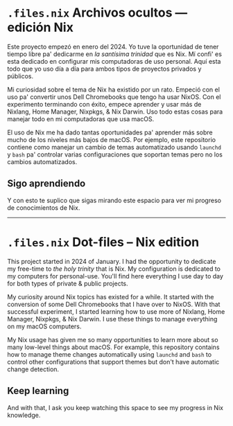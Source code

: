 # `.files.nix` Archivos ocultos — edición Nix

Este proyecto empezó en enero del 2024. Yo tuve la oportunidad de tener tiempo
libre pa' dedicarme en _la santísima trinidad_ que es Nix. Mí confi' es esta
dedicado en configurar mis computadoras de uso personal. Aquí esta todo que yo
uso día a día para ambos tipos de proyectos privados y públicos.

Mi curiosidad sobre el tema de Nix ha existido por un rato. Empeció con el uso
pa' convertir unos Dell Chromebooks que tengo ha usar NixOS. Con el experimento
terminando con éxito, empece aprender y usar más de Nixlang, Home Manager,
Nixpkgs, & Nix Darwin. Uso todo estas cosas para manejar todo en mi computadoras
que usa macOS.

El uso de Nix me ha dado tantas oportunidades pa' aprender más sobre mucho de
los niveles más bajos de macOS. Por ejemplo, este repositorio contiene como
manejar un cambio de temas automatizado usando `launchd` y `bash` pa' controlar
varias configuraciones que soportan temas pero no los cambios automatizados.

## Sigo aprendiendo

Y con esto te suplico que sigas mirando este espacio para ver mi progreso de
conocimientos de Nix.

---

# `.files.nix` Dot-files – Nix edition

This project started in 2024 of January. I had the opportunity to dedicate my
free-time to _the holy trinity_ that is Nix. My configuration is dedicated to my
computers for personal-use. You'll find here everything I use day to day for
both types of private & public projects.

My curiosity around Nix topics has existed for a while. It started with the
conversion of some Dell Chromebooks that I have over to NixOS. With that
successful experiment, I started learning how to use more of Nixlang, Home
Manager, Nixpkgs, & Nix Darwin. I use these things to manage everything on my
macOS computers.

My Nix usage has given me so many opportunities to learn more about so many
low-level things about macOS. For example, this repository contains how to
manage theme changes automatically using `launchd` and `bash` to control other
configurations that support themes but don't have automatic change detection.

## Keep learning

And with that, I ask you keep watching this space to see my progress in Nix
knowledge.
